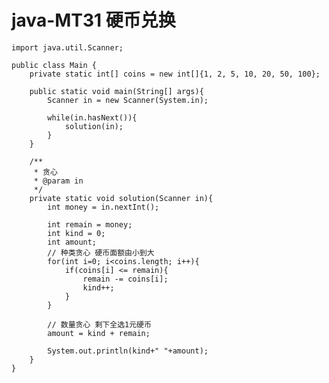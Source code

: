 # java-MT31 硬币兑换


    import java.util.Scanner;
    
    public class Main {
        private static int[] coins = new int[]{1, 2, 5, 10, 20, 50, 100};
    
        public static void main(String[] args){
            Scanner in = new Scanner(System.in);
    
            while(in.hasNext()){
                solution(in);
            }
        }
    
        /**
         * 贪心
         * @param in
         */
        private static void solution(Scanner in){
            int money = in.nextInt();
    
            int remain = money;
            int kind = 0;
            int amount;
            // 种类贪心 硬币面额由小到大
            for(int i=0; i<coins.length; i++){
                if(coins[i] <= remain){
                    remain -= coins[i];
                    kind++;
                }
            }
    
            // 数量贪心 剩下全选1元硬币
            amount = kind + remain;
    
            System.out.println(kind+" "+amount);
        }
    }

  


